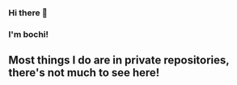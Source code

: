 ### Hi there 👋
### I'm bochi!
Most things I do are in private repositories, there's not much to see here!
<br />
---
